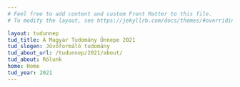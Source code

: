 ```yaml
---
# Feel free to add content and custom Front Matter to this file.
# To modify the layout, see https://jekyllrb.com/docs/themes/#overriding-theme-defaults

layout: tudunnep
tud_title: A Magyar Tudomány Ünnepe 2021
tud_slogen: Jövőformáló tudomány
tud_about_url: /tudunnep/2021/about/
tud_about: Rólunk
home: Home
tud_year: 2021
---
```


